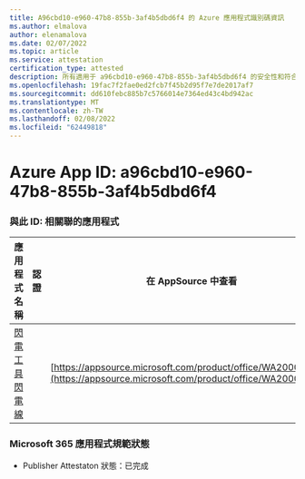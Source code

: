 ```yaml
---
title: A96cbd10-e960-47b8-855b-3af4b5dbd6f4 的 Azure 應用程式識別碼資訊
ms.author: elmalova
author: elenamalova
ms.date: 02/07/2022
ms.topic: article
ms.service: attestation
certification_type: attested
description: 所有適用于 a96cbd10-e960-47b8-855b-3af4b5dbd6f4 的安全性和符合性資訊資訊。
ms.openlocfilehash: 19fac7f2fae0ed2fcb7f45b2d95f7e7de2017af7
ms.sourcegitcommit: dd610febc885b7c5766014e7364ed43c4bd942ac
ms.translationtype: MT
ms.contentlocale: zh-TW
ms.lasthandoff: 02/08/2022
ms.locfileid: "62449818"
---
```

# <a name="azure-app-id-a96cbd10-e960-47b8-855b-3af4b5dbd6f4"></a>Azure App ID: a96cbd10-e960-47b8-855b-3af4b5dbd6f4


### <a name="apps-associated-with-this-id"></a>與此 ID: 相關聯的應用程式
| **應用程式名稱** | **認證** | **在 AppSource 中查看** |
|--------------|---------------|-----------------------|
| [閃電工具閃電線](https://docs.microsoft.com/microsoft-365-app-certification/forward/WA200001926) |  | [https://appsource.microsoft.com/product/office/WA200001926](https://appsource.microsoft.com/product/office/WA200001926) |

### <a name="microsoft-365-app-compliance-status"></a>Microsoft 365 應用程式規範狀態
- Publisher Attestaton 狀態：已完成
